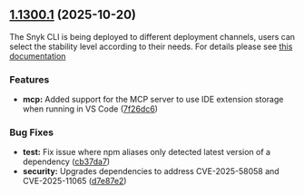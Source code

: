 ## [1.1300.1](https://github.com/snyk/snyk/compare/v1.1300.0...v1.1300.1) (2025-10-20)

The Snyk CLI is being deployed to different deployment channels, users can select the stability level according to their needs. For details please see [this documentation](https://docs.snyk.io/snyk-cli/releases-and-channels-for-the-snyk-cli)

### Features

- **mcp:** Added support for the MCP server to use IDE extension storage when running in VS Code ([7f26dc6](https://github.com/snyk/snyk/commit/7f26dc63f2b650f88bc27604a5568d9e80bcb2a6))

### Bug Fixes

- **test:** Fix issue where npm aliases only detected latest version of a dependency ([cb37da7](https://github.com/snyk/snyk/commit/cb37da79febf6e9c44b68eccf444633a6508aa3f))
- **security:** Upgrades dependencies to address CVE-2025-58058 and CVE-2025-11065 ([d7e87e2](https://github.com/snyk/snyk/commit/d7e87e296f99d299a87533812399830b60b7c0c3))
